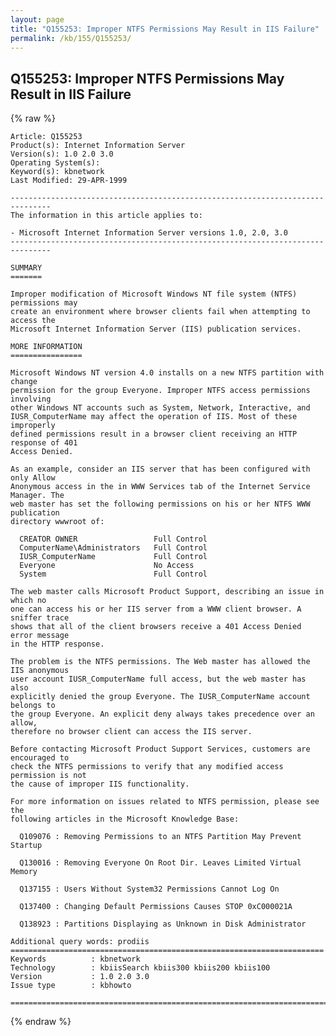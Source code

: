 ```yaml
---
layout: page
title: "Q155253: Improper NTFS Permissions May Result in IIS Failure"
permalink: /kb/155/Q155253/
---
```


## Q155253: Improper NTFS Permissions May Result in IIS Failure

{% raw %}

	Article: Q155253
	Product(s): Internet Information Server
	Version(s): 1.0 2.0 3.0
	Operating System(s): 
	Keyword(s): kbnetwork
	Last Modified: 29-APR-1999
	
	-------------------------------------------------------------------------------
	The information in this article applies to:
	
	- Microsoft Internet Information Server versions 1.0, 2.0, 3.0 
	-------------------------------------------------------------------------------
	
	SUMMARY
	=======
	
	Improper modification of Microsoft Windows NT file system (NTFS) permissions may
	create an environment where browser clients fail when attempting to access the
	Microsoft Internet Information Server (IIS) publication services.
	
	MORE INFORMATION
	================
	
	Microsoft Windows NT version 4.0 installs on a new NTFS partition with change
	permission for the group Everyone. Improper NTFS access permissions involving
	other Windows NT accounts such as System, Network, Interactive, and
	IUSR_ComputerName may affect the operation of IIS. Most of these improperly
	defined permissions result in a browser client receiving an HTTP response of 401
	Access Denied.
	
	As an example, consider an IIS server that has been configured with only Allow
	Anonymous access in the in WWW Services tab of the Internet Service Manager. The
	web master has set the following permissions on his or her NTFS WWW publication
	directory wwwroot of:
	
	  CREATOR OWNER                 Full Control
	  ComputerName\Administrators   Full Control
	  IUSR_ComputerName             Full Control
	  Everyone                      No Access
	  System                        Full Control
	
	The web master calls Microsoft Product Support, describing an issue in which no
	one can access his or her IIS server from a WWW client browser. A sniffer trace
	shows that all of the client browsers receive a 401 Access Denied error message
	in the HTTP response.
	
	The problem is the NTFS permissions. The Web master has allowed the IIS anonymous
	user account IUSR_ComputerName full access, but the web master has also
	explicitly denied the group Everyone. The IUSR_ComputerName account belongs to
	the group Everyone. An explicit deny always takes precedence over an allow,
	therefore no browser client can access the IIS server.
	
	Before contacting Microsoft Product Support Services, customers are encouraged to
	check the NTFS permissions to verify that any modified access permission is not
	the cause of improper IIS functionality.
	
	For more information on issues related to NTFS permission, please see the
	following articles in the Microsoft Knowledge Base:
	
	  Q109076 : Removing Permissions to an NTFS Partition May Prevent Startup
	
	  Q130016 : Removing Everyone On Root Dir. Leaves Limited Virtual Memory
	
	  Q137155 : Users Without System32 Permissions Cannot Log On
	
	  Q137400 : Changing Default Permissions Causes STOP 0xC000021A
	
	  Q138923 : Partitions Displaying as Unknown in Disk Administrator
	
	Additional query words: prodiis
	======================================================================
	Keywords          : kbnetwork 
	Technology        : kbiisSearch kbiis300 kbiis200 kbiis100
	Version           : 1.0 2.0 3.0
	Issue type        : kbhowto
	
	=============================================================================
	

{% endraw %}

